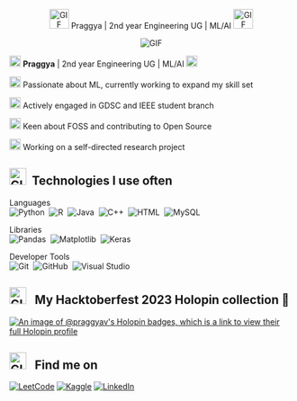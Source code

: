 <!--## 👋 Dynamic Intro GIF 
<p align="center">
  <img src="https://capsule-render.vercel.app/api?text=Hello%20there,%20I'm%20Praggya%20👋&animation=fadeIn&type=waving&color=gradient&height=160&section=header"/>
</p> -->
<p align="center">
<img src="https://64.media.tumblr.com/ea327bf76582cd658d5d41d8af35ca14/71e68437d230abce-ea/s75x75_c1/0cd443f8051f1813184eae61464b557de8cb7ea9.gifv" alt="GIF" width="35" height="35"/> Praggya | 2nd year Engineering UG | ML/AI <img src="https://64.media.tumblr.com/ea327bf76582cd658d5d41d8af35ca14/71e68437d230abce-ea/s75x75_c1/0cd443f8051f1813184eae61464b557de8cb7ea9.gifv" alt="GIF" width="35" height="35"/>
</p> 

<p align="center">
  <img src="https://64.media.tumblr.com/ed50489dd4b4c72b707b662d3ff9cb3d/68d2ea2da25d500d-0d/s500x750/3fb9190e924a6cfc682d5db8218774908e0522e7.gifv" alt="GIF">
</p>


<img src="https://64.media.tumblr.com/d0f698897262db6875e4bef7439fbba8/33d51ed7d89ecf73-3e/s75x75_c1/1faac9e2648b1cc9761ece04470dbb43c300eaf4.gifv" alt="GIF" width="20" height="20"/> **Praggya** | 2nd year Engineering UG | ML/AI <img src="https://64.media.tumblr.com/d0f698897262db6875e4bef7439fbba8/33d51ed7d89ecf73-3e/s75x75_c1/1faac9e2648b1cc9761ece04470dbb43c300eaf4.gifv" alt="GIF" width="20" height="20"/>

<img src="https://64.media.tumblr.com/cafd8c6003afbcbc0e3f5a93d830fcd8/d53c7a749082b4f0-38/s75x75_c1/200a42501cf44840be5a15f1f426dfe974d18dee.gifv" alt="GIF" width="20" height="20"/> Passionate about ML, currently working to expand my skill set

<img src="https://64.media.tumblr.com/5deca591c0e700477894b599c947ce69/41debc6b1661cb7f-e1/s75x75_c1/c6802c04bdae87b7f0ff6760c799477aee90a561.gifv" alt="GIF" width="20" height="20"/> Actively engaged in GDSC and IEEE student branch

<img src="https://64.media.tumblr.com/fae274f96a32154a7b54d356fb0373ac/d53c7a749082b4f0-b7/s75x75_c1/5a9ddb596c0a5027bf55ce8f29751d85a1fab6ff.gifv" alt="GIF" width="20" height="20"/> Keen about FOSS and contributing to Open Source

<img src="https://64.media.tumblr.com/fc424449806a400e43a8ee97326a38d0/e6700a3400cdc814-0e/s75x75_c1/b46455c1edc5b89a51899c8197c4a63f11d6c087.gifv" alt="GIF" width="20" height="20"/> Working on a self-directed research project


<!--## 📊 Tech Stacks-->
## <img src="https://64.media.tumblr.com/159686dd4f5e62de03e18a3134e334cf/f3f25620bf23c51a-82/s75x75_c1/327fbf735740f3b81ec6a81d77010cfc9c21ec55.gifv" alt="GIF" width="30" height="30"/> &nbsp;Technologies I use often
Languages
<br />
![Python](https://img.shields.io/badge/-Python-05122A?style=flat&logo=python)&nbsp;
![R](https://img.shields.io/badge/-R-05122A?style=flat&logo=R)&nbsp;
![Java](https://img.shields.io/badge/-Java-05122A?style=flat&logo=Java&logoColor=FFA518)&nbsp;
![C++](https://img.shields.io/badge/-C++-05122A?style=flat&logo=cplusplus)&nbsp;
![HTML](https://img.shields.io/badge/-HTML-05122A?style=flat&logo=HTML5)&nbsp;
![MySQL](https://img.shields.io/badge/-MySQL-05122A?style=flat&logo=MySQL)&nbsp;

Libraries
<br />
![Pandas](https://img.shields.io/badge/-Pandas-05122A?style=flat&logo=pandas)&nbsp;
![Matplotlib](https://img.shields.io/badge/-Matplotlib-05122A?style=flat&logo=pandas)&nbsp;
![Keras](https://img.shields.io/badge/-keras-05122A?style=flat&logo=keras)&nbsp;

Developer Tools
<br />
![Git](https://img.shields.io/badge/-Git-05122A?style=flat&logo=git)&nbsp;
![GitHub](https://img.shields.io/badge/-GitHub-05122A?style=flat&logo=github)&nbsp;
![Visual Studio](https://img.shields.io/badge/-VisualStudio-05122A?style=flat&logo=VisualStudio)&nbsp;


## <img src="https://64.media.tumblr.com/159686dd4f5e62de03e18a3134e334cf/f3f25620bf23c51a-82/s75x75_c1/327fbf735740f3b81ec6a81d77010cfc9c21ec55.gifv" alt="GIF" width="30" height="30"/> &nbsp; My Hacktoberfest 2023 Holopin collection 🚀
[![An image of @praggyav's Holopin badges, which is a link to view their full Holopin profile](https://holopin.me/praggyav)](https://holopin.io/@praggyav)


## <img src="https://64.media.tumblr.com/159686dd4f5e62de03e18a3134e334cf/f3f25620bf23c51a-82/s75x75_c1/327fbf735740f3b81ec6a81d77010cfc9c21ec55.gifv" alt="GIF" width="30" height="30"/> &nbsp; Find me on

[![LeetCode](https://img.shields.io/badge/LeetCode-000000?style=for-the-badge&logo=LeetCode&logoColor=#d16c06)](https://leetcode.com/praggyaverma/)
[![Kaggle](https://img.shields.io/badge/Kaggle-035a7d?style=for-the-badge&logo=kaggle&logoColor=white)](https://www.kaggle.com/praggyav)
[![LinkedIn](https://img.shields.io/badge/linkedin-%230077B5.svg?style=for-the-badge&logo=linkedin&logoColor=white)](linkedin.com/in/praggyaverma/)

